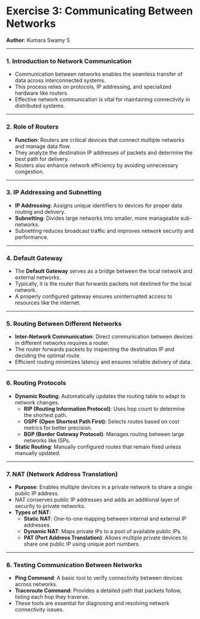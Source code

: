 # **Exercise 3: Communicating Between Networks**

**Author**: Kumara Swamy S

---

### **1. Introduction to Network Communication**

- Communication between networks enables the seamless transfer of data across interconnected systems.
- This process relies on protocols, IP addressing, and specialized hardware like routers.
- Effective network communication is vital for maintaining connectivity in distributed systems.

---

### **2. Role of Routers**

- **Function**: Routers are critical devices that connect multiple networks and manage data flow.
- They analyze the destination IP addresses of packets and determine the best path for delivery.
- Routers also enhance network efficiency by avoiding unnecessary congestion.

---

### **3. IP Addressing and Subnetting**

- **IP Addressing**: Assigns unique identifiers to devices for proper data routing and delivery.
- **Subnetting**: Divides large networks into smaller, more manageable sub-networks.
- Subnetting reduces broadcast traffic and improves network security and performance.

---

### **4. Default Gateway**

- The **Default Gateway** serves as a bridge between the local network and external networks.
- Typically, it is the router that forwards packets not destined for the local network.
- A properly configured gateway ensures uninterrupted access to resources like the internet.

---

### **5. Routing Between Different Networks**

- **Inter-Network Communication**: Direct communication between devices in different networks requires a router.
- The router forwards packets by inspecting the destination IP and deciding the optimal route.
- Efficient routing minimizes latency and ensures reliable delivery of data.

---

### **6. Routing Protocols**

- **Dynamic Routing**: Automatically updates the routing table to adapt to network changes.
  - **RIP (Routing Information Protocol)**: Uses hop count to determine the shortest path.
  - **OSPF (Open Shortest Path First)**: Selects routes based on cost metrics for better precision.
  - **BGP (Border Gateway Protocol)**: Manages routing between large networks like ISPs.
- **Static Routing**: Manually configured routes that remain fixed unless manually updated.

---

### **7. NAT (Network Address Translation)**

- **Purpose**: Enables multiple devices in a private network to share a single public IP address.
- NAT conserves public IP addresses and adds an additional layer of security to private networks.
- **Types of NAT**:
  - **Static NAT**: One-to-one mapping between internal and external IP addresses.
  - **Dynamic NAT**: Maps private IPs to a pool of available public IPs.
  - **PAT (Port Address Translation)**: Allows multiple private devices to share one public IP using unique port numbers.

---

### **8. Testing Communication Between Networks**

- **Ping Command**: A basic tool to verify connectivity between devices across networks.
- **Traceroute Command**: Provides a detailed path that packets follow, listing each hop they traverse.
- These tools are essential for diagnosing and resolving network connectivity issues.

